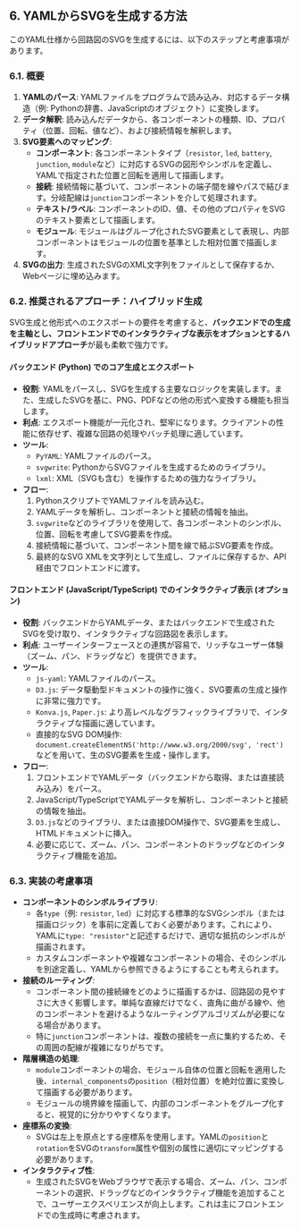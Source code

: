 ## 6. YAMLからSVGを生成する方法

このYAML仕様から回路図のSVGを生成するには、以下のステップと考慮事項があります。

### 6.1. 概要

1.  **YAMLのパース**: YAMLファイルをプログラムで読み込み、対応するデータ構造（例: Pythonの辞書、JavaScriptのオブジェクト）に変換します。
2.  **データ解釈**: 読み込んだデータから、各コンポーネントの種類、ID、プロパティ（位置、回転、値など）、および接続情報を解釈します。
3.  **SVG要素へのマッピング**:
    *   **コンポーネント**: 各コンポーネントタイプ（`resistor`, `led`, `battery`, `junction`, `module`など）に対応するSVGの図形やシンボルを定義し、YAMLで指定された位置と回転を適用して描画します。
    *   **接続**: 接続情報に基づいて、コンポーネントの端子間を線やパスで結びます。分岐配線は`junction`コンポーネントを介して処理されます。
    *   **テキスト/ラベル**: コンポーネントのID、値、その他のプロパティをSVGのテキスト要素として描画します。
    *   **モジュール**: モジュールはグループ化されたSVG要素として表現し、内部コンポーネントはモジュールの位置を基準とした相対位置で描画します。
4.  **SVGの出力**: 生成されたSVGのXML文字列をファイルとして保存するか、Webページに埋め込みます。

### 6.2. 推奨されるアプローチ：ハイブリッド生成

SVG生成と他形式へのエクスポートの要件を考慮すると、**バックエンドでの生成を主軸とし、フロントエンドでのインタラクティブな表示をオプションとするハイブリッドアプローチ**が最も柔軟で強力です。

#### バックエンド (Python) でのコア生成とエクスポート

*   **役割**: YAMLをパースし、SVGを生成する主要なロジックを実装します。また、生成したSVGを基に、PNG、PDFなどの他の形式へ変換する機能も担当します。
*   **利点**: エクスポート機能が一元化され、堅牢になります。クライアントの性能に依存せず、複雑な回路の処理やバッチ処理に適しています。
*   **ツール**:
    *   `PyYAML`: YAMLファイルのパース。
    *   `svgwrite`: PythonからSVGファイルを生成するためのライブラリ。
    *   `lxml`: XML（SVGも含む）を操作するための強力なライブラリ。
*   **フロー**:
    1.  PythonスクリプトでYAMLファイルを読み込む。
    2.  YAMLデータを解析し、コンポーネントと接続の情報を抽出。
    3.  `svgwrite`などのライブラリを使用して、各コンポーネントのシンボル、位置、回転を考慮してSVG要素を作成。
    4.  接続情報に基づいて、コンポーネント間を線で結ぶSVG要素を作成。
    5.  最終的なSVG XMLを文字列として生成し、ファイルに保存するか、API経由でフロントエンドに渡す。

#### フロントエンド (JavaScript/TypeScript) でのインタラクティブ表示 (オプション)

*   **役割**: バックエンドからYAMLデータ、またはバックエンドで生成されたSVGを受け取り、インタラクティブな回路図を表示します。
*   **利点**: ユーザーインターフェースとの連携が容易で、リッチなユーザー体験（ズーム、パン、ドラッグなど）を提供できます。
*   **ツール**:
    *   `js-yaml`: YAMLファイルのパース。
    *   `D3.js`: データ駆動型ドキュメントの操作に強く、SVG要素の生成と操作に非常に強力です。
    *   `Konva.js`, `Paper.js`: より高レベルなグラフィックライブラリで、インタラクティブな描画に適しています。
    *   直接的なSVG DOM操作: `document.createElementNS('http://www.w3.org/2000/svg', 'rect')`などを用いて、生のSVG要素を生成・操作します。
*   **フロー**:
    1.  フロントエンドでYAMLデータ（バックエンドから取得、または直接読み込み）をパース。
    2.  JavaScript/TypeScriptでYAMLデータを解析し、コンポーネントと接続の情報を抽出。
    3.  `D3.js`などのライブラリ、または直接DOM操作で、SVG要素を生成し、HTMLドキュメントに挿入。
    4.  必要に応じて、ズーム、パン、コンポーネントのドラッグなどのインタラクティブ機能を追加。

### 6.3. 実装の考慮事項

*   **コンポーネントのシンボルライブラリ**:
    *   各`type`（例: `resistor`, `led`）に対応する標準的なSVGシンボル（または描画ロジック）を事前に定義しておく必要があります。これにより、YAMLに`type: "resistor"`と記述するだけで、適切な抵抗のシンボルが描画されます。
    *   カスタムコンポーネントや複雑なコンポーネントの場合、そのシンボルを別途定義し、YAMLから参照できるようにすることも考えられます。
*   **接続のルーティング**:
    *   コンポーネント間の接続線をどのように描画するかは、回路図の見やすさに大きく影響します。単純な直線だけでなく、直角に曲がる線や、他のコンポーネントを避けるようなルーティングアルゴリズムが必要になる場合があります。
    *   特に`junction`コンポーネントは、複数の接続を一点に集約するため、その周囲の配線が複雑になりがちです。
*   **階層構造の処理**:
    *   `module`コンポーネントの場合、モジュール自体の位置と回転を適用した後、`internal_components`の`position`（相対位置）を絶対位置に変換して描画する必要があります。
    *   モジュールの境界線を描画して、内部のコンポーネントをグループ化すると、視覚的に分かりやすくなります。
*   **座標系の変換**:
    *   SVGは左上を原点とする座標系を使用します。YAMLの`position`と`rotation`をSVGの`transform`属性や個別の属性に適切にマッピングする必要があります。
*   **インタラクティブ性**:
    *   生成されたSVGをWebブラウザで表示する場合、ズーム、パン、コンポーネントの選択、ドラッグなどのインタラクティブ機能を追加することで、ユーザーエクスペリエンスが向上します。これは主にフロントエンドでの生成時に考慮されます。
